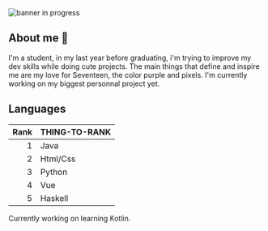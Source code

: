 <picture>
 <source media="(prefers-color-scheme: dark)" srcset="https://github.com/user-attachments/assets/3e6c4352-429d-42e8-8bf1-01b0f583a5bd">
 <source media="(prefers-color-scheme: light)" srcset="https://github.com/user-attachments/assets/3e6c4352-429d-42e8-8bf1-01b0f583a5bd">
 <img alt="banner in progress" src="https://github.com/user-attachments/assets/3e6c4352-429d-42e8-8bf1-01b0f583a5bd">
</picture>


## About me 🎀

I'm a student, in my last year before graduating, i'm trying to improve my dev skills while doing cute projects. The main things that define and inspire me are my love for Seventeen, the color purple and pixels. I'm currently working on my biggest personnal project yet.

## Languages

| Rank | THING-TO-RANK |
|-----:|---------------|
|     1| Java          |
|     2| Html/Css      |
|     3| Python        |
|     4| Vue           |
|     5| Haskell       |

Currently working on learning Kotlin.

<!--
**chokolatttte/chokolatttte** is a ✨ _special_ ✨ repository because its `README.md` (this file) appears on your GitHub profile.

Here are some ideas to get you started:

- 🔭 I’m currently working on ...
- 🌱 I’m currently learning ...
- 👯 I’m looking to collaborate on ...
- 🤔 I’m looking for help with ...
- 💬 Ask me about ...
- 📫 How to reach me: ...
- 😄 Pronouns: ...
- ⚡ Fun fact: ...
-->

